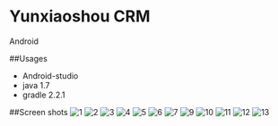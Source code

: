 ﻿#  Yunxiaoshou CRM
Android

##Usages
* Android-studio 
* java 1.7
* gradle 2.2.1

##Screen shots
![1](https://github.com/CsterKuroi/android-trial/raw/master/pht/1.jpg "")
![2](https://github.com/CsterKuroi/android-trial/raw/master/pht/2.jpg "")
![3](https://github.com/CsterKuroi/android-trial/raw/master/pht/3.jpg "")
![4](https://github.com/CsterKuroi/android-trial/raw/master/pht/4.jpg "")
![5](https://github.com/CsterKuroi/android-trial/raw/master/pht/5.jpg "")
![6](https://github.com/CsterKuroi/android-trial/raw/master/pht/6.jpg "")
![7](https://github.com/CsterKuroi/android-trial/raw/master/pht/7.jpg "")
![9](https://github.com/CsterKuroi/android-trial/raw/master/pht/9.jpg "")
![10](https://github.com/CsterKuroi/android-trial/raw/master/pht/10.jpg "")
![11](https://github.com/CsterKuroi/android-trial/raw/master/pht/11.jpg "")
![12](https://github.com/CsterKuroi/android-trial/raw/master/pht/12.jpg "")
![13](https://github.com/CsterKuroi/android-trial/raw/master/pht/13.jpg "")
